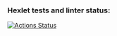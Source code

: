 ### Hexlet tests and linter status:
[![Actions Status](https://github.com/princess-cosmos/layout-designer-project-58/workflows/hexlet-check/badge.svg)](https://github.com/princess-cosmos/layout-designer-project-58/actions)